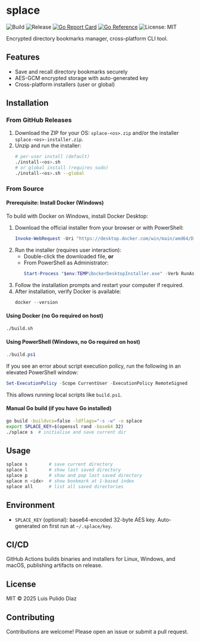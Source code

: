 
# splace

<!-- Badges -->
![Build](https://github.com/lpolish/splace/actions/workflows/build.yml/badge.svg)
![Release](https://img.shields.io/github/v/release/lpolish/splace?include_prereleases&label=release)
[![Go Report Card](https://goreportcard.com/badge/github.com/lpolish/splace)](https://goreportcard.com/report/github.com/lpolish/splace)
[![Go Reference](https://pkg.go.dev/badge/github.com/lpolish/splace.svg)](https://pkg.go.dev/github.com/lpolish/splace)
![License: MIT](https://img.shields.io/badge/license-MIT-blue.svg)

Encrypted directory bookmarks manager, cross-platform CLI tool.

## Features

- Save and recall directory bookmarks securely
- AES-GCM encrypted storage with auto-generated key
- Cross-platform installers (user or global)

## Installation

### From GitHub Releases

1. Download the ZIP for your OS: `splace-<os>.zip` and/or the installer `splace-<os>-installer.zip`.
2. Unzip and run the installer:
   ```bash
   # per-user install (default)
   ./install-<os>.sh
   # or global install (requires sudo)
   ./install-<os>.sh --global
   ```

### From Source



#### Prerequisite: Install Docker (Windows)

To build with Docker on Windows, install Docker Desktop:

1. Download the official installer from your browser or with PowerShell:
   ```powershell
   Invoke-WebRequest -Uri "https://desktop.docker.com/win/main/amd64/Docker%20Desktop%20Installer.exe" -OutFile "$env:TEMP\DockerDesktopInstaller.exe"
   ```
2. Run the installer (requires user interaction):
   - Double-click the downloaded file, **or**
   - From PowerShell as Administrator:
     ```powershell
     Start-Process "$env:TEMP\DockerDesktopInstaller.exe" -Verb RunAs
     ```
3. Follow the installation prompts and restart your computer if required.
4. After installation, verify Docker is available:
   ```powershell
   docker --version
   ```

#### Using Docker (no Go required on host)
```bash
./build.sh
```

#### Using PowerShell (Windows, no Go required on host)
```powershell
./build.ps1
```
If you see an error about script execution policy, run the following in an elevated PowerShell window:
```powershell
Set-ExecutionPolicy -Scope CurrentUser -ExecutionPolicy RemoteSigned
```
This allows running local scripts like `build.ps1`.

#### Manual Go build (if you have Go installed)
```bash
go build -buildvcs=false -ldflags="-s -w" -o splace
export SPLACE_KEY=$(openssl rand -base64 32)
./splace s  # initialise and save current dir
```

## Usage

```bash
splace s        # save current directory
splace l        # show last saved directory
splace p        # show and pop last saved directory
splace n <idx>  # show bookmark at 1-based index
splace all      # list all saved directories
```

## Environment

- `SPLACE_KEY` (optional): base64-encoded 32-byte AES key. Auto-generated on first run at `~/.splace/key`.

## CI/CD

GitHub Actions builds binaries and installers for Linux, Windows, and macOS, publishing artifacts on release.

## License

MIT © 2025 Luis Pulido Diaz

## Contributing

Contributions are welcome! Please open an issue or submit a pull request.
